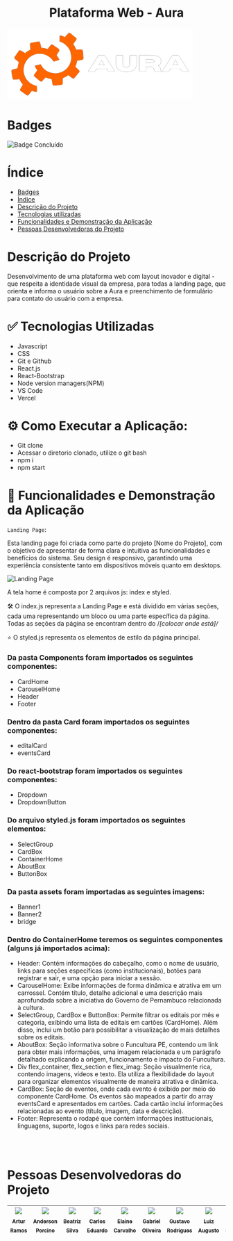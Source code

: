 <h1 align="center"> Plataforma Web - Aura </h1>

![Logo](./Asserts/Logo%20-%20Aura%201.png)

# Badges
![Badge Concluído](https://img.shields.io/static/v1?label=STATUS&message=CONCLUÍDO&color=GREEN&style=for-the-badge)

# Índice
* [Badges](#badges)
* [Índice](#índice)
* [Descrição do Projeto](#descrição-do-projeto)
* [Tecnologias utilizadas](#tecnologias-utilizadas)
* [Funcionalidades e Demonstração da Aplicação](#funcionalidades-e-demonstração-da-aplicação)
* [Pessoas Desenvolvedoras do Projeto](#pessoas-desenvolvedoras)

# Descrição do Projeto
<p> Desenvolvimento de uma plataforma web com layout inovador e digital - que respeita a identidade visual da empresa, para todas a  landing page, que orienta e informa o usuário sobre a Aura e preenchimento de formulário para contato do usuário com a empresa. </p>

# ✅ Tecnologias Utilizadas
<ul>
  <li>Javascript</li>
  <li>CSS</li>
  <li>Git e Github</li>
  <li>React.js</li>
  <li>React-Bootstrap</li>
  <li>Node version managers(NPM)</li>
  <li>VS Code</li>
  <li>Vercel</li>
</ul>

# ⚙ Como Executar a Aplicação:

* Git clone 
* Acessar o diretorio clonado, utilize o git bash
* npm i
* npm start

# 🔨 Funcionalidades e Demonstração da Aplicação
`Landing Page`: <p>Esta landing page foi criada como parte do projeto [Nome do Projeto], com o objetivo de apresentar de forma clara e intuitiva as funcionalidades e benefícios do sistema. Seu design é responsivo, garantindo uma experiência consistente tanto em dispositivos móveis quanto em desktops.</p> 

![Landing Page](<./Asserts/Landing Page - Aura (2).png>)

<p> 
A tela home é composta por 2 arquivos js: index e styled. 

🛠️ O index.js representa a Landing Page e está dividido em várias seções, cada uma representando um bloco ou uma parte específica da página. Todas as seções da página se encontram dentro do /*[colocar onde está]/*

⭐ O styled.js representa os elementos de estilo da página principal.
</p>

<h3>Da pasta Components foram importados os seguintes componentes:</h3>
<ul><li>CardHome</li>
<li>CarouselHome</li>
<li>Header</li>
<li>Footer</li></ul>

<h3>Dentro da pasta Card foram importados os seguintes componentes:</h3>
<ul><li>editalCard</li>
<li>eventsCard</li></ul>

<h3>Do react-bootstrap foram importados os seguintes componentes:</h3>
<ul><li>Dropdown</li>
<li>DropdownButton</li></ul>

<h3>Do arquivo styled.js foram importados os seguintes elementos:</h3>
<ul><li>SelectGroup</li>
<li>CardBox</li>
<li>ContainerHome</li>
<li>AboutBox</li>
<li>ButtonBox</li></ul>

<h3>Da pasta assets foram importadas as seguintes imagens:</h3>
<ul><li>Banner1</li>
<li>Banner2</li>
<li>bridge</li></ul>

<h3>Dentro do ContainerHome teremos os seguintes componentes (alguns já importados acima):</h3>
<ul><li>Header: Contém informações do cabeçalho, como o nome de usuário, links para seções específicas (como institucionais), botões para registrar e sair, e uma opção para iniciar a sessão. </li>
<li>CarouselHome: Exibe informações de forma dinâmica e atrativa em um carrossel. Contém título, detalhe adicional e uma descrição mais aprofundada sobre a iniciativa do Governo de Pernambuco relacionada à cultura. </li>
<li>SelectGroup, CardBox e ButtonBox: Permite filtrar os editais por mês e categoria, exibindo uma lista de editais em cartões (CardHome). Além disso, inclui um botão para possibilitar a visualização de mais detalhes sobre os editais. </li>
<li>AboutBox: Seção informativa sobre o Funcultura PE, contendo um link para obter mais informações, uma imagem relacionada e um parágrafo detalhado explicando a origem, funcionamento e impacto do Funcultura.
<li>Div flex_container, flex_section e flex_imag: Seção visualmente rica, contendo imagens, vídeos e texto. Ela utiliza a flexibilidade do layout para organizar elementos visualmente de maneira atrativa e dinâmica.
<li>CardBox: Seção de eventos, onde cada evento é exibido por meio do componente CardHome. Os eventos são mapeados a partir do array eventsCard e apresentados em cartões. Cada cartão inclui informações relacionadas ao evento (título, imagem, data e descrição). </li>
<li>Footer: Representa o rodapé que contém informações institucionais, linguagens, suporte, logos e links para redes sociais. </li></ul>

<br/>
<br/>

# Pessoas Desenvolvedoras do Projeto
| [<img loading="lazy" src="https://avatars.githubusercontent.com/u/146091291?v=4" width=115><br><sub>Artur Ramos</sub>](https://github.com/4rturr) | [<img loading="lazy" src="https://avatars.githubusercontent.com/u/169282476?v=4" width=115><br><sub>Anderson Porcino</sub>](https://github.com/AndersonPorcino) | [<img loading="lazy" src="https://avatars.githubusercontent.com/u/145875117?v=4" width=115><br><sub>Beatriz Silva</sub>](https://github.com/BiaSilvaa) | [<img loading="lazy" src="https://avatars.githubusercontent.com/u/144251910?v=4" width=115><br><sub>Carlos Eduardo</sub>](https://github.com/carlos-1ima) | [<img loading="lazy" src="https://media.licdn.com/dms/image/v2/D5603AQGuE8c6c-NmAg/profile-displayphoto-shrink_100_100/profile-displayphoto-shrink_100_100/0/1680009866873?e=1738195200&v=beta&t=z4gHcqmp_C7RZgbzclI3O8FQ_S-UhkSxlJAE94pVFXo" width=115><br><sub>Elaine Carvalho</sub>](https://github.com/ElahTrick) | [<img loading="lazy" src="https://avatars.githubusercontent.com/u/145810174?v=4" width=115><br><sub>Gabriel Oliveira</sub>](https://github.com/gabrieloliveiraa05) | [<img loading="lazy" src="https://avatars.githubusercontent.com/u/108638526?v=4" width=115><br><sub>Gustavo Rodrigues</sub>](https://github.com/GustavoRRSilva) | [<img loading="lazy" src="https://avatars.githubusercontent.com/u/127119543?v=4" width=115><br><sub>Luiz Augusto</sub>](https://github.com/Louiexz) | [<img loading="lazy" src="https://media.licdn.com/dms/image/v2/D4D03AQGbLZC7puBhvg/profile-displayphoto-shrink_100_100/profile-displayphoto-shrink_100_100/0/1686168357852?e=1738195200&v=beta&t=ihEH9AtMHaEv0agSM6i9JbNZDKlZ9KsRgYq1E42Y3rM" width=115><br><sub>Luiz Sacramento</sub>](https://github.com/Luizh92) | [<img loading="lazy" src="https://avatars.githubusercontent.com/u/168668063?v=4" width=115><br><sub>Rennan Gomes</sub>](https://github.com/RennanGomesG) ||
| :---: | :---: | :---: | :---: | :---: | :---: | :---: | :---: | :---: | :---: | :---: |